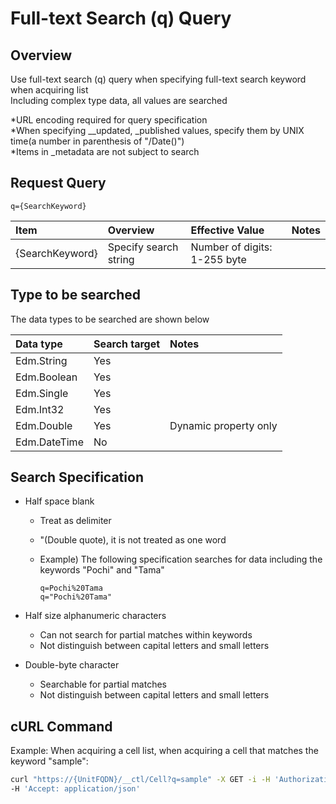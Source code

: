 # Full-text Search (q) Query

## Overview

Use full-text search (q) query when specifying full-text search keyword when acquiring list  
Including complex type data, all values are searched

\*URL encoding required for query specification  
\*When specifying \_\_updated, \_published values, specify them by UNIX time(a number in parenthesis of "/Date()")  
\*Items in \_metadata are not subject to search

## Request Query

```
q={SearchKeyword}
```

|Item|Overview|Effective Value|Notes|
|:--|:--|:--|:--|
|{SearchKeyword}|Specify search string|Number of digits: 1-255 byte||

## Type to be searched

The data types to be searched are shown below

|Data type|Search target|Notes|
|:--|:--|:--|
|Edm.String|Yes||
|Edm.Boolean|Yes||
|Edm.Single|Yes||
|Edm.Int32|Yes||
|Edm.Double|Yes|Dynamic property only|
|Edm.DateTime|No||

## Search Specification

* Half space blank
    * Treat as delimiter
    * "(Double quote), it is not treated as one word
    * Example) The following specification searches for data including the keywords "Pochi" and "Tama"

        ```
        q=Pochi%20Tama
        q="Pochi%20Tama"
        ```

* Half size alphanumeric characters
    * Can not search for partial matches within keywords
    * Not distinguish between capital letters and small letters

* Double-byte character
    * Searchable for partial matches
    * Not distinguish between capital letters and small letters

## cURL Command

Example: When acquiring a cell list, when acquiring a cell that matches the keyword "sample":

```sh
curl "https://{UnitFQDN}/__ctl/Cell?q=sample" -X GET -i -H 'Authorization: Bearer {AccessToken}' \
-H 'Accept: application/json'
```

